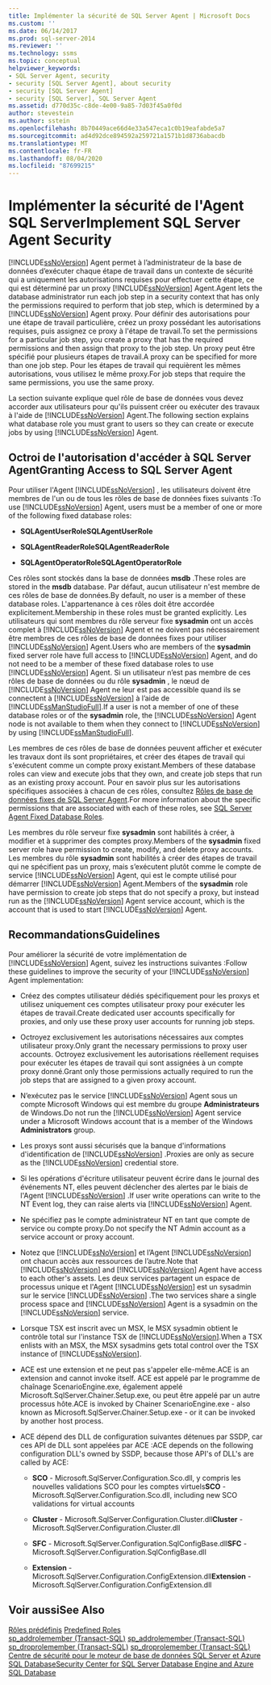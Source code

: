 ```yaml
---
title: Implémenter la sécurité de SQL Server Agent | Microsoft Docs
ms.custom: ''
ms.date: 06/14/2017
ms.prod: sql-server-2014
ms.reviewer: ''
ms.technology: ssms
ms.topic: conceptual
helpviewer_keywords:
- SQL Server Agent, security
- security [SQL Server Agent], about security
- security [SQL Server Agent]
- security [SQL Server], SQL Server Agent
ms.assetid: d770d35c-c8de-4e00-9a85-7d03f45a0f0d
author: stevestein
ms.author: sstein
ms.openlocfilehash: 8b70449ace66d4e33a547eca1c0b19eafabde5a7
ms.sourcegitcommit: ad4d92dce894592a259721a1571b1d8736abacdb
ms.translationtype: MT
ms.contentlocale: fr-FR
ms.lasthandoff: 08/04/2020
ms.locfileid: "87699215"
---
```

# <a name="implement-sql-server-agent-security"></a><span data-ttu-id="c69b7-102">Implémenter la sécurité de l'Agent SQL Server</span><span class="sxs-lookup"><span data-stu-id="c69b7-102">Implement SQL Server Agent Security</span></span>
  [!INCLUDE[ssNoVersion](../../includes/ssnoversion-md.md)] <span data-ttu-id="c69b7-103">Agent permet à l’administrateur de la base de données d’exécuter chaque étape de travail dans un contexte de sécurité qui a uniquement les autorisations requises pour effectuer cette étape, ce qui est déterminé par un proxy [!INCLUDE[ssNoVersion](../../includes/ssnoversion-md.md)] Agent.</span><span class="sxs-lookup"><span data-stu-id="c69b7-103">Agent lets the database administrator run each job step in a security context that has only the permissions required to perform that job step, which is determined by a [!INCLUDE[ssNoVersion](../../includes/ssnoversion-md.md)] Agent proxy.</span></span> <span data-ttu-id="c69b7-104">Pour définir des autorisations pour une étape de travail particulière, créez un proxy possédant les autorisations requises, puis assignez ce proxy à l'étape de travail.</span><span class="sxs-lookup"><span data-stu-id="c69b7-104">To set the permissions for a particular job step, you create a proxy that has the required permissions and then assign that proxy to the job step.</span></span> <span data-ttu-id="c69b7-105">Un proxy peut être spécifié pour plusieurs étapes de travail.</span><span class="sxs-lookup"><span data-stu-id="c69b7-105">A proxy can be specified for more than one job step.</span></span> <span data-ttu-id="c69b7-106">Pour les étapes de travail qui requièrent les mêmes autorisations, vous utilisez le même proxy.</span><span class="sxs-lookup"><span data-stu-id="c69b7-106">For job steps that require the same permissions, you use the same proxy.</span></span>  
  
 <span data-ttu-id="c69b7-107">La section suivante explique quel rôle de base de données vous devez accorder aux utilisateurs pour qu'ils puissent créer ou exécuter des travaux à l'aide de [!INCLUDE[ssNoVersion](../../includes/ssnoversion-md.md)] Agent.</span><span class="sxs-lookup"><span data-stu-id="c69b7-107">The following section explains what database role you must grant to users so they can create or execute jobs by using [!INCLUDE[ssNoVersion](../../includes/ssnoversion-md.md)] Agent.</span></span>  
  
## <a name="granting-access-to-sql-server-agent"></a><span data-ttu-id="c69b7-108">Octroi de l'autorisation d'accéder à SQL Server Agent</span><span class="sxs-lookup"><span data-stu-id="c69b7-108">Granting Access to SQL Server Agent</span></span>  
 <span data-ttu-id="c69b7-109">Pour utiliser l'Agent [!INCLUDE[ssNoVersion](../../includes/ssnoversion-md.md)] , les utilisateurs doivent être membres de l'un ou de tous les rôles de base de données fixes suivants :</span><span class="sxs-lookup"><span data-stu-id="c69b7-109">To use [!INCLUDE[ssNoVersion](../../includes/ssnoversion-md.md)] Agent, users must be a member of one or more of the following fixed database roles:</span></span>  
  
-   <span data-ttu-id="c69b7-110">**SQLAgentUserRole**</span><span class="sxs-lookup"><span data-stu-id="c69b7-110">**SQLAgentUserRole**</span></span>  
  
-   <span data-ttu-id="c69b7-111">**SQLAgentReaderRole**</span><span class="sxs-lookup"><span data-stu-id="c69b7-111">**SQLAgentReaderRole**</span></span>  
  
-   <span data-ttu-id="c69b7-112">**SQLAgentOperatorRole**</span><span class="sxs-lookup"><span data-stu-id="c69b7-112">**SQLAgentOperatorRole**</span></span>  
  
 <span data-ttu-id="c69b7-113">Ces rôles sont stockés dans la base de données **msdb** .</span><span class="sxs-lookup"><span data-stu-id="c69b7-113">These roles are stored in the **msdb** database.</span></span> <span data-ttu-id="c69b7-114">Par défaut, aucun utilisateur n'est membre de ces rôles de base de données.</span><span class="sxs-lookup"><span data-stu-id="c69b7-114">By default, no user is a member of these database roles.</span></span> <span data-ttu-id="c69b7-115">L'appartenance à ces rôles doit être accordée explicitement.</span><span class="sxs-lookup"><span data-stu-id="c69b7-115">Membership in these roles must be granted explicitly.</span></span> <span data-ttu-id="c69b7-116">Les utilisateurs qui sont membres du rôle serveur fixe **sysadmin** ont un accès complet à [!INCLUDE[ssNoVersion](../../includes/ssnoversion-md.md)] Agent et ne doivent pas nécessairement être membres de ces rôles de base de données fixes pour utiliser [!INCLUDE[ssNoVersion](../../includes/ssnoversion-md.md)] Agent.</span><span class="sxs-lookup"><span data-stu-id="c69b7-116">Users who are members of the **sysadmin** fixed server role have full access to [!INCLUDE[ssNoVersion](../../includes/ssnoversion-md.md)] Agent, and do not need to be a member of these fixed database roles to use [!INCLUDE[ssNoVersion](../../includes/ssnoversion-md.md)] Agent.</span></span> <span data-ttu-id="c69b7-117">Si un utilisateur n’est pas membre de ces rôles de base de données ou du rôle **sysadmin** , le nœud de [!INCLUDE[ssNoVersion](../../includes/ssnoversion-md.md)] Agent ne leur est pas accessible quand ils se connectent à [!INCLUDE[ssNoVersion](../../includes/ssnoversion-md.md)] à l’aide de [!INCLUDE[ssManStudioFull](../../includes/ssmanstudiofull-md.md)].</span><span class="sxs-lookup"><span data-stu-id="c69b7-117">If a user is not a member of one of these database roles or of the **sysadmin** role, the [!INCLUDE[ssNoVersion](../../includes/ssnoversion-md.md)] Agent node is not available to them when they connect to [!INCLUDE[ssNoVersion](../../includes/ssnoversion-md.md)] by using [!INCLUDE[ssManStudioFull](../../includes/ssmanstudiofull-md.md)].</span></span>  
  
 <span data-ttu-id="c69b7-118">Les membres de ces rôles de base de données peuvent afficher et exécuter les travaux dont ils sont propriétaires, et créer des étapes de travail qui s'exécutent comme un compte proxy existant.</span><span class="sxs-lookup"><span data-stu-id="c69b7-118">Members of these database roles can view and execute jobs that they own, and create job steps that run as an existing proxy account.</span></span> <span data-ttu-id="c69b7-119">Pour en savoir plus sur les autorisations spécifiques associées à chacun de ces rôles, consultez [Rôles de base de données fixes de SQL Server Agent](sql-server-agent-fixed-database-roles.md).</span><span class="sxs-lookup"><span data-stu-id="c69b7-119">For more information about the specific permissions that are associated with each of these roles, see [SQL Server Agent Fixed Database Roles](sql-server-agent-fixed-database-roles.md).</span></span>  
  
 <span data-ttu-id="c69b7-120">Les membres du rôle serveur fixe **sysadmin** sont habilités à créer, à modifier et à supprimer des comptes proxy.</span><span class="sxs-lookup"><span data-stu-id="c69b7-120">Members of the **sysadmin** fixed server role have permission to create, modify, and delete proxy accounts.</span></span> <span data-ttu-id="c69b7-121">Les membres du rôle **sysadmin** sont habilités à créer des étapes de travail qui ne spécifient pas un proxy, mais s’exécutent plutôt comme le compte de service [!INCLUDE[ssNoVersion](../../includes/ssnoversion-md.md)] Agent, qui est le compte utilisé pour démarrer [!INCLUDE[ssNoVersion](../../includes/ssnoversion-md.md)] Agent.</span><span class="sxs-lookup"><span data-stu-id="c69b7-121">Members of the **sysadmin** role have permission to create job steps that do not specify a proxy, but instead run as the [!INCLUDE[ssNoVersion](../../includes/ssnoversion-md.md)] Agent service account, which is the account that is used to start [!INCLUDE[ssNoVersion](../../includes/ssnoversion-md.md)] Agent.</span></span>  
  
## <a name="guidelines"></a><span data-ttu-id="c69b7-122">Recommandations</span><span class="sxs-lookup"><span data-stu-id="c69b7-122">Guidelines</span></span>  
 <span data-ttu-id="c69b7-123">Pour améliorer la sécurité de votre implémentation de [!INCLUDE[ssNoVersion](../../includes/ssnoversion-md.md)] Agent, suivez les instructions suivantes :</span><span class="sxs-lookup"><span data-stu-id="c69b7-123">Follow these guidelines to improve the security of your [!INCLUDE[ssNoVersion](../../includes/ssnoversion-md.md)] Agent implementation:</span></span>  
  
-   <span data-ttu-id="c69b7-124">Créez des comptes utilisateur dédiés spécifiquement pour les proxys et utilisez uniquement ces comptes utilisateur proxy pour exécuter les étapes de travail.</span><span class="sxs-lookup"><span data-stu-id="c69b7-124">Create dedicated user accounts specifically for proxies, and only use these proxy user accounts for running job steps.</span></span>  
  
-   <span data-ttu-id="c69b7-125">Octroyez exclusivement les autorisations nécessaires aux comptes utilisateur proxy.</span><span class="sxs-lookup"><span data-stu-id="c69b7-125">Only grant the necessary permissions to proxy user accounts.</span></span> <span data-ttu-id="c69b7-126">Octroyez exclusivement les autorisations réellement requises pour exécuter les étapes de travail qui sont assignées à un compte proxy donné.</span><span class="sxs-lookup"><span data-stu-id="c69b7-126">Grant only those permissions actually required to run the job steps that are assigned to a given proxy account.</span></span>  
  
-   <span data-ttu-id="c69b7-127">N’exécutez pas le service [!INCLUDE[ssNoVersion](../../includes/ssnoversion-md.md)] Agent sous un compte Microsoft Windows qui est membre du groupe **Administrateurs** de Windows.</span><span class="sxs-lookup"><span data-stu-id="c69b7-127">Do not run the [!INCLUDE[ssNoVersion](../../includes/ssnoversion-md.md)] Agent service under a Microsoft Windows account that is a member of the Windows **Administrators** group.</span></span>  
  
-   <span data-ttu-id="c69b7-128">Les proxys sont aussi sécurisés que la banque d'informations d'identification de [!INCLUDE[ssNoVersion](../../includes/ssnoversion-md.md)] .</span><span class="sxs-lookup"><span data-stu-id="c69b7-128">Proxies are only as secure as the [!INCLUDE[ssNoVersion](../../includes/ssnoversion-md.md)] credential store.</span></span>  
  
-   <span data-ttu-id="c69b7-129">Si les opérations d'écriture utilisateur peuvent écrire dans le journal des événements NT, elles peuvent déclencher des alertes par le biais de l'Agent [!INCLUDE[ssNoVersion](../../includes/ssnoversion-md.md)] .</span><span class="sxs-lookup"><span data-stu-id="c69b7-129">If user write operations can write to the NT Event log, they can raise alerts via [!INCLUDE[ssNoVersion](../../includes/ssnoversion-md.md)] Agent.</span></span>  
  
-   <span data-ttu-id="c69b7-130">Ne spécifiez pas le compte administrateur NT en tant que compte de service ou compte proxy.</span><span class="sxs-lookup"><span data-stu-id="c69b7-130">Do not specify the NT Admin account as a service account or proxy account.</span></span>  
  
-   <span data-ttu-id="c69b7-131">Notez que [!INCLUDE[ssNoVersion](../../includes/ssnoversion-md.md)] et l’Agent [!INCLUDE[ssNoVersion](../../includes/ssnoversion-md.md)] ont chacun accès aux ressources de l’autre.</span><span class="sxs-lookup"><span data-stu-id="c69b7-131">Note that [!INCLUDE[ssNoVersion](../../includes/ssnoversion-md.md)] and [!INCLUDE[ssNoVersion](../../includes/ssnoversion-md.md)] Agent have access to each other's assets.</span></span> <span data-ttu-id="c69b7-132">Les deux services partagent un espace de processus unique et l'Agent [!INCLUDE[ssNoVersion](../../includes/ssnoversion-md.md)] est un sysadmin sur le service [!INCLUDE[ssNoVersion](../../includes/ssnoversion-md.md)] .</span><span class="sxs-lookup"><span data-stu-id="c69b7-132">The two services share a single process space and [!INCLUDE[ssNoVersion](../../includes/ssnoversion-md.md)] Agent is a sysadmin on the [!INCLUDE[ssNoVersion](../../includes/ssnoversion-md.md)] service.</span></span>  
  
-   <span data-ttu-id="c69b7-133">Lorsque TSX est inscrit avec un MSX, le MSX sysadmin obtient le contrôle total sur l'instance TSX de [!INCLUDE[ssNoVersion](../../includes/ssnoversion-md.md)].</span><span class="sxs-lookup"><span data-stu-id="c69b7-133">When a TSX enlists with an MSX, the MSX sysadmins gets total control over the TSX instance of [!INCLUDE[ssNoVersion](../../includes/ssnoversion-md.md)].</span></span>  
  
-   <span data-ttu-id="c69b7-134">ACE est une extension et ne peut pas s'appeler elle-même.</span><span class="sxs-lookup"><span data-stu-id="c69b7-134">ACE is an extension and cannot invoke itself.</span></span> <span data-ttu-id="c69b7-135">ACE est appelé par le programme de chaînage ScenarioEngine.exe, également appelé Microsoft.SqlServer.Chainer.Setup.exe, ou peut être appelé par un autre processus hôte.</span><span class="sxs-lookup"><span data-stu-id="c69b7-135">ACE is invoked by Chainer ScenarioEngine.exe - also known as Microsoft.SqlServer.Chainer.Setup.exe - or it can be invoked by another host process.</span></span>  
  
-   <span data-ttu-id="c69b7-136">ACE dépend des DLL de configuration suivantes détenues par SSDP, car ces API de DLL sont appelées par ACE :</span><span class="sxs-lookup"><span data-stu-id="c69b7-136">ACE depends on the following configuration DLL's owned by SSDP, because those API's of DLL's are called by ACE:</span></span>  
  
    -   <span data-ttu-id="c69b7-137">**SCO** - Microsoft.SqlServer.Configuration.Sco.dll, y compris les nouvelles validations SCO pour les comptes virtuels</span><span class="sxs-lookup"><span data-stu-id="c69b7-137">**SCO** - Microsoft.SqlServer.Configuration.Sco.dll, including new SCO validations for virtual accounts</span></span>  
  
    -   <span data-ttu-id="c69b7-138">**Cluster** - Microsoft.SqlServer.Configuration.Cluster.dll</span><span class="sxs-lookup"><span data-stu-id="c69b7-138">**Cluster** - Microsoft.SqlServer.Configuration.Cluster.dll</span></span>  
  
    -   <span data-ttu-id="c69b7-139">**SFC** - Microsoft.SqlServer.Configuration.SqlConfigBase.dll</span><span class="sxs-lookup"><span data-stu-id="c69b7-139">**SFC** - Microsoft.SqlServer.Configuration.SqlConfigBase.dll</span></span>  
  
    -   <span data-ttu-id="c69b7-140">**Extension** - Microsoft.SqlServer.Configuration.ConfigExtension.dll</span><span class="sxs-lookup"><span data-stu-id="c69b7-140">**Extension** - Microsoft.SqlServer.Configuration.ConfigExtension.dll</span></span>  
  
## <a name="see-also"></a><span data-ttu-id="c69b7-141">Voir aussi</span><span class="sxs-lookup"><span data-stu-id="c69b7-141">See Also</span></span>  
 <span data-ttu-id="c69b7-142">[Rôles prédéfinis](../../reporting-services/security/role-definitions-predefined-roles.md) </span><span class="sxs-lookup"><span data-stu-id="c69b7-142">[Predefined Roles](../../reporting-services/security/role-definitions-predefined-roles.md) </span></span>  
 <span data-ttu-id="c69b7-143">[sp_addrolemember &#40;Transact-SQL&#41;](/sql/relational-databases/system-stored-procedures/sp-addrolemember-transact-sql) </span><span class="sxs-lookup"><span data-stu-id="c69b7-143">[sp_addrolemember &#40;Transact-SQL&#41;](/sql/relational-databases/system-stored-procedures/sp-addrolemember-transact-sql) </span></span>  
 <span data-ttu-id="c69b7-144">[sp_droprolemember &#40;Transact-SQL&#41;](/sql/relational-databases/system-stored-procedures/sp-droprolemember-transact-sql) </span><span class="sxs-lookup"><span data-stu-id="c69b7-144">[sp_droprolemember &#40;Transact-SQL&#41;](/sql/relational-databases/system-stored-procedures/sp-droprolemember-transact-sql) </span></span>  
 [<span data-ttu-id="c69b7-145">Centre de sécurité pour le moteur de base de données SQL Server et Azure SQL Database</span><span class="sxs-lookup"><span data-stu-id="c69b7-145">Security Center for SQL Server Database Engine and Azure SQL Database</span></span>](../../relational-databases/security/security-center-for-sql-server-database-engine-and-azure-sql-database.md)  
  
  

